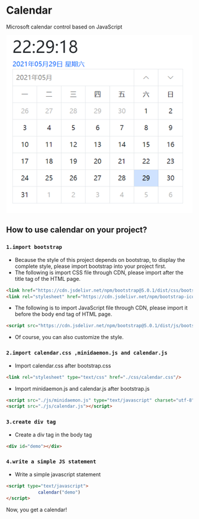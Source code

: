 # Calendar
Microsoft calendar control based on JavaScript  

![calendar](img/20210529222932.png "calendar")  
## How to use calendar on your project?
### `1.import bootstrap`  
* Because the style of this project depends on bootstrap, to display the complete style, please import bootstrap into your project first.  
* The following is import CSS file through CDN, please import after the title tag of the HTML page.  
```html
<link href="https://cdn.jsdelivr.net/npm/bootstrap@5.0.1/dist/css/bootstrap.min.css" rel="stylesheet" integrity="sha384-+0n0xVW2eSR5OomGNYDnhzAbDsOXxcvSN1TPprVMTNDbiYZCxYbOOl7+AMvyTG2x" crossorigin="anonymous">
<link rel="stylesheet" href="https://cdn.jsdelivr.net/npm/bootstrap-icons@1.5.0/font/bootstrap-icons.css">
```  
* The following is to import JavaScript file through CDN, please import it before the body end tag of HTML page.  
```html
<script src="https://cdn.jsdelivr.net/npm/bootstrap@5.0.1/dist/js/bootstrap.bundle.min.js" integrity="sha384-gtEjrD/SeCtmISkJkNUaaKMoLD0//ElJ19smozuHV6z3Iehds+3Ulb9Bn9Plx0x4" crossorigin="anonymous"></script>
```  
* Of course, you can also customize the style.  
### `2.import calendar.css ,minidaemon.js and calendar.js`  
* Import calendar.css after bootstrap.css  
```html
<link rel="stylesheet" type="text/css" href="./css/calendar.css"/>
```  
* Import minidaemon.js and calendar.js after bootstrap.js  
```html
<script src="./js/minidaemon.js" type="text/javascript" charset="utf-8"></script>
<script src="./js/calendar.js"></script>
```  
### `3.create div tag`  
* Create a div tag in the body tag
```html
<div id="demo"></div>
```
### `4.write a simple JS statement`
* Write a simple javascript statement
```html
<script type="text/javascript">
			calendar("demo")
</script>
```
Now, you get a calendar!
